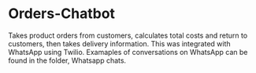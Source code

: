 # Orders-Chatbot
Takes product orders from customers, calculates total costs and return to customers, then takes delivery information.
This was integrated with WhatsApp using Twilio. Examaples of conversations on WhatsApp can be found in the folder, Whatsapp chats.
